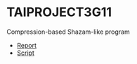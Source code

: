 # TAIPROJECT3G11
Compression-based Shazam-like program
- [Report](https://docs.google.com/document/d/1Mu4NxKr_7k880RYVN5OZJNYOWx12CgDWozjQ270QcOM/edit)  
- [Script](https://docs.google.com/document/d/1_TH9oRPhjtltDZq5XF84tVNnGQIUlJ4MysZUw7I3hk4/edit)